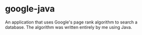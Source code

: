 # google-java
An application that uses Google's page rank algorithm to search a database. The algorithm was written entirely by me using Java.
